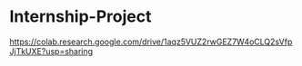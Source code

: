 # Internship-Project
https://colab.research.google.com/drive/1aqz5VUZ2rwGEZ7W4oCLQ2sVfpJjTkUXE?usp=sharing
